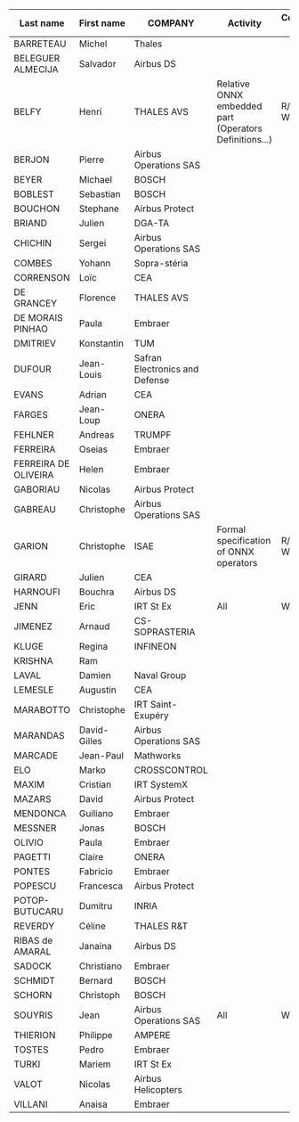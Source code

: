 | Last name | First name | COMPANY |    Activity   |   Contributions (R/W)  |
|-----------|------------|---------|---------------|------------------------|
| BARRETEAU | Michel | Thales |
| BELEGUER ALMECIJA | Salvador | Airbus DS |
| BELFY | Henri | THALES AVS | Relative ONNX embedded part (Operators Definitions...) | R/W (limited W)|
| BERJON | Pierre | Airbus Operations SAS |
| BEYER | Michael | BOSCH |
| BOBLEST | Sebastian | BOSCH |
| BOUCHON | Stephane | Airbus Protect |
| BRIAND | Julien | DGA-TA |
| CHICHIN | Sergei | Airbus Operations SAS |
| COMBES | Yohann | Sopra-stéria |
| CORRENSON | Loïc | CEA |
| DE GRANCEY | Florence | THALES AVS |
| DE MORAIS PINHAO | Paula | Embraer |
| DMITRIEV | Konstantin | TUM |
| DUFOUR | Jean-Louis | Safran Electronics and Defense |
| EVANS | Adrian | CEA |
| FARGES | Jean-Loup | ONERA |
| FEHLNER | Andreas | TRUMPF |
| FERREIRA | Oseias | Embraer |
| FERREIRA DE OLIVEIRA | Helen | Embraer |
| GABORIAU | Nicolas | Airbus Protect |
| GABREAU | Christophe | Airbus Operations SAS |
| GARION | Christophe | ISAE | Formal specification of ONNX operators | R/W (limited W) |
| GIRARD | Julien | CEA |
| HARNOUFI | Bouchra | Airbus DS |
| JENN | Eric | IRT St Ex | All | WG co-lead
| JIMENEZ | Arnaud | CS-SOPRASTERIA |
| KLUGE | Regina | INFINEON |
| KRISHNA | Ram | |
| LAVAL | Damien | Naval Group |
| LEMESLE | Augustin | CEA |
| MARABOTTO | Christophe | IRT Saint-Exupéry |
| MARANDAS | David-Gilles | Airbus Operations SAS |
| MARCADE | Jean-Paul | Mathworks |
| ELO | Marko | CROSSCONTROL |
| MAXIM | Cristian | IRT SystemX |
| MAZARS | David | Airbus Protect |
| MENDONCA | Guiliano | Embraer |
| MESSNER | Jonas | BOSCH |
| OLIVIO | Paula | Embraer |
| PAGETTI | Claire | ONERA |
| PONTES | Fabricio | Embraer |
| POPESCU | Francesca | Airbus Protect |
| POTOP-BUTUCARU | Dumitru | INRIA |
| REVERDY | Céline | THALES R&T |
| RIBAS de AMARAL | Janaina | Airbus DS |
| SADOCK | Christiano | Embraer |
| SCHMIDT | Bernard | BOSCH |
| SCHORN | Christoph | BOSCH |
| SOUYRIS | Jean | Airbus Operations SAS | All | WG Co-lead
| THIERION | Philippe | AMPERE |
| TOSTES | Pedro | Embraer |
| TURKI | Mariem | IRT St Ex |
| VALOT | Nicolas | Airbus Helicopters |
| VILLANI | Anaisa | Embraer |
